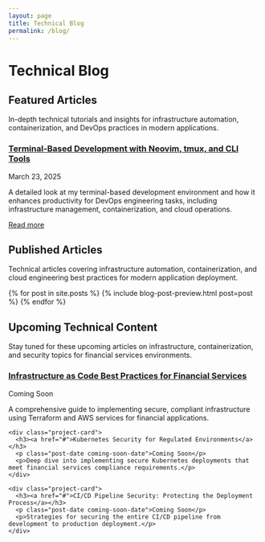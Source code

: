 ```yaml
---
layout: page
title: Technical Blog
permalink: /blog/
---
```


# Technical Blog

<div class="content-section with-divider">
  <h2>Featured Articles</h2>
  <p class="section-intro-text">In-depth technical tutorials and insights for infrastructure automation, containerization, and DevOps practices in modern applications.</p>

  <div class="articles-container">
    <div class="project-card">
      <h3><a href="/blog/2025/03/23/terminal-based-development-environment/">Terminal-Based Development with Neovim, tmux, and CLI Tools</a></h3>
      <p class="post-date">March 23, 2025</p>
      <p>A detailed look at my terminal-based development environment and how it enhances productivity for DevOps engineering tasks, including infrastructure management, containerization, and cloud operations.</p>
      <a href="/blog/2025/03/23/terminal-based-development-environment/" class="read-more">Read more</a>
    </div>
  </div>
</div>

<div class="content-section with-divider">
  <h2>Published Articles</h2>
  <p class="section-intro-text">Technical articles covering infrastructure automation, containerization, and cloud engineering best practices for modern application deployment.</p>

  <div class="articles-container">
    {% for post in site.posts %}
      {% include blog-post-preview.html post=post %}
    {% endfor %}
  </div>
</div>

<div class="content-section">
  <h2>Upcoming Technical Content</h2>
  <p class="section-intro-text">Stay tuned for these upcoming articles on infrastructure, containerization, and security topics for financial services environments.</p>

  <div class="articles-container">
    <div class="project-card">
      <h3><a href="#">Infrastructure as Code Best Practices for Financial Services</a></h3>
      <p class="post-date coming-soon-date">Coming Soon</p>
      <p>A comprehensive guide to implementing secure, compliant infrastructure using Terraform and AWS services for financial applications.</p>
    </div>

    <div class="project-card">
      <h3><a href="#">Kubernetes Security for Regulated Environments</a></h3>
      <p class="post-date coming-soon-date">Coming Soon</p>
      <p>Deep dive into implementing secure Kubernetes deployments that meet financial services compliance requirements.</p>
    </div>

    <div class="project-card">
      <h3><a href="#">CI/CD Pipeline Security: Protecting the Deployment Process</a></h3>
      <p class="post-date coming-soon-date">Coming Soon</p>
      <p>Strategies for securing the entire CI/CD pipeline from development to production deployment.</p>
    </div>
  </div>
</div>

<!-- Removed Dev.to Articles section as requested -->